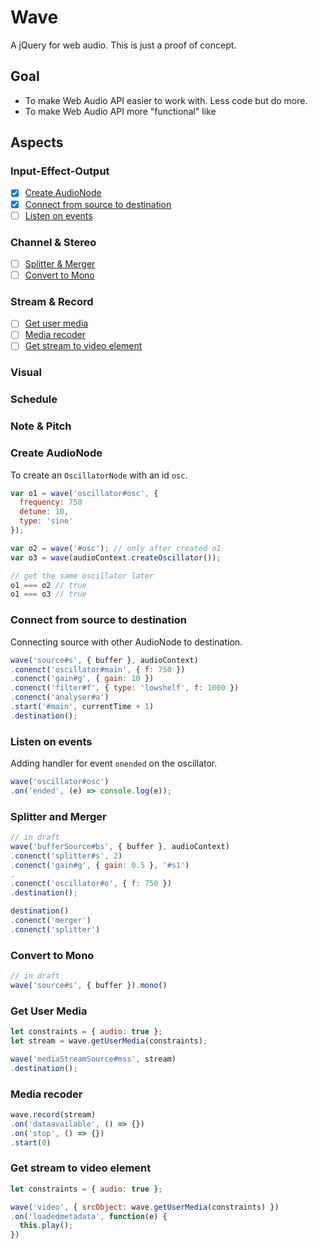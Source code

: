 # Wave
A jQuery for web audio. This is just a proof of concept.

## Goal
- To make Web Audio API easier to work with. Less code but do more.
- To make Web Audio API more "functional" like

## Aspects
### Input-Effect-Output
- [x] [Create AudioNode](https://github.com/tennisonchan/wave#create-audioNode)
- [x] [Connect from source to destination](https://github.com/tennisonchan/wave#connect-from-source-to-destination)
- [ ] [Listen on events](https://github.com/tennisonchan/wave#listen-on-events)

### Channel & Stereo
- [ ] [Splitter & Merger](https://github.com/tennisonchan/wave#splitter-&-merger)
- [ ] [Convert to Mono](https://github.com/tennisonchan/wave#convert-to-mono)

### Stream & Record
- [ ] [Get user media](https://github.com/tennisonchan/wave#get-user-media)
- [ ] [Media recoder](https://github.com/tennisonchan/wave#media-recoder)
- [ ] [Get stream to video element](https://github.com/tennisonchan/wave#get-stream-to-video-element)

### Visual
### Schedule
### Note & Pitch

### Create AudioNode
To create an `OscillatorNode` with an id `osc`.
```js
var o1 = wave('oscillator#osc', {
  frequency: 750
  detune: 10,
  type: 'sine'
});

var o2 = wave('#osc'); // only after created o1
var o3 = wave(audioContext.createOscillator());

// get the same oscillator later
o1 === o2 // true
o1 === o3 // true
```

### Connect from source to destination
Connecting source with other AudioNode to destination.
```js
wave('source#s', { buffer }, audioContext)
.conenct('oscillator#main', { f: 750 })
.conenct('gain#g', { gain: 10 })
.conenct('filter#f', { type: 'lowshelf', f: 1000 })
.conenct('analyser#a')
.start('#main', currentTime + 1)
.destination();
```

### Listen on events
Adding handler for event `onended` on the oscillator.
```js
wave('oscillator#osc')
.on('ended', (e) => console.log(e));
```

### Splitter and Merger
```js
// in draft
wave('bufferSource#bs', { buffer }, audioContext)
.conenct('splitter#s', 2)
.conenct('gain#g', { gain: 0.5 }, '#s1')
.
.conenct('oscillator#o', { f: 750 })
.destination();

destination()
.conenct('merger')
.conenct('splitter')
```

### Convert to Mono
```js
// in draft
wave('source#s', { buffer }).mono()
```

### Get User Media
```js
let constraints = { audio: true };
let stream = wave.getUserMedia(constraints);

wave('mediaStreamSource#mss', stream)
.destination();
```

### Media recoder
```js
wave.record(stream)
.on('dataavailable', () => {})
.on('stop', () => {})
.start(0)
```

### Get stream to video element
```js
let constraints = { audio: true };

wave('video', { srcObject: wave.getUserMedia(constraints) })
.on('loadedmetadata', function(e) {
  this.play();
})
```
